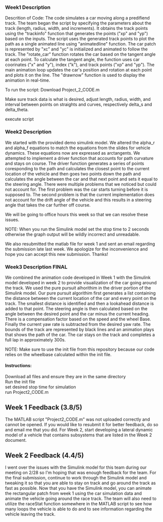 ### Week1 Description 
Descrition of Code:
The code simulates a car moving along a predifiend track. The team began the script by specifying the parameters about the track (length, radius, width, and increments). It obtains the track points using the "trackinfo" function that generates the points ("xp" and "yp") based on the inputs. The script uses the generated track points to plot the path as a single animated line using "animatedline" function. The car patch is represented by "xc" and "yc" is initialized and animated to follow the track. The "rotate_car" function rotates the car based on the tangent angle at each point. To calculate the tangent angle, the function uses car coorinates ("x" and "y"), index ("k"), and track points ("xp" and "yp"). The main animation loop updates the car's position and rotation at each point and plots it on the line. The "drawnow" function is used to display the animation in real-time. 

To run the script:
Download Project_2_CODE.m

Make sure track data is what is desired, adjust length, radius, width, and interval between points on straights and curves, respectively delta_s and delta_theta.

execute script

### Week2 Description 
We started with the provided demo simulink model. We altered the alpha_r and alpha_f equations to match the equations from the slides for vehicle dynamics. These equations now are expressed as arctangents. We attempted to implement a driver function that accounts for path curvature and stays on course. The driver function generates a series of points coresponding to the path and calculates the closest point to the current location of the vehicle and then goes two points down the path and calculates the angle between the car and that next point and sets it equal to the steering angle. There were multiple problems that we noticed but could not account for. The first problem was the car starts turning before it is supposed to. The second problem is that the current implementation does not account for the drift angle of the vehicle and this results in a steering angle that takes the car further off course. 

We will be going to office hours this week so that we can resolve these issues.

NOTE: When you run the Simulink model set the stop time to 2 seconds otherwise the graph output will be wildly incorrect and unreadable. 

We also resubmitted the matlab file for week 1 and sent an email regarding the submission late last week. We apologize for the inconvenience and hope you can accept this new submission. Thanks!

### Week3 Description FINAL
We combined the animation code developed in Week 1 with the Simulink model developed in week 2 to provide visualization of the car going around the track. We used the pure pursuit alhorithim in the driver portion of the Simulink model. Our pure pursuit algorithim first generates a list containing the distance between the current location of the car and every point on the track. The smallest distance is identified and then a lookahead distance is added to that point. The steering angle is then calculated based on the angle between the desired point and the car minus the current heading. There is a compensation factor based on the speed and the wheel Base. Finally the current yaw rate is subtracted from the desired yaw rate. The bounds of the track are represented by black lines and an animation plays that shows the path of the car. The car stays on the track and completes a full lap in approximately 300s. 

NOTE: Make sure to use the init file from this repository because our code relies on the wheelbase calculated within the init file.

#### Instructions:
Download all files and ensure they are in the same directory\
Run the init file\
set desired stop time for simulation\
run Project2_CODE.m

## Week 1 Feedback (3.8/5)
The MATLAB script "Project2_CODE.m" was not uploaded correctly and cannot be opened. If you would like to resubmit it for better feedback, do so and email me that you did. For Week 2, start developing a lateral dynamic model of a vehicle that contains subsystems that are listed in the Week 2 document.

## Week 2 Feedback (4.4/5)
I went over the issues with the Simulink model for this team during our meeting on 2/28 so I'm hoping that was enough feedback for the team. For the final submission, continue to work through the Simulink model and tweaking it so that you are able to stay on track and go around the track as fast as possible. Now that you have the Simulink model, you can animate the rectangular patch from week 1 using the car simulation data and animate the vehicle going around the race track. The team will also need to utilize the raceStat function somewhere in the MATLAB script to see how many loops the vehicle is able to do and to see information regarding the vehicle leaving the track.
